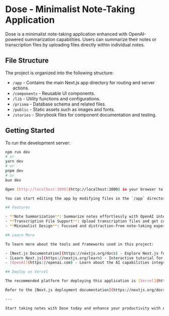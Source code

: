 # Dose - Minimalist Note-Taking Application

Dose is a minimalist note-taking application enhanced with OpenAI-powered summarization capabilities. Users can summarize their notes or transcription files by uploading files directly within individual notes.

## File Structure

The project is organized into the following structure:

- `/app` - Contains the main Next.js app directory for routing and server actions.
- `/components` - Reusable UI components.
- `/lib` - Utility functions and configurations.
- `/prisma` - Database schema and related files.
- `/public` - Static assets such as images and fonts.
- `/stories` - Storybook files for component documentation and testing.

## Getting Started

To run the development server:

```bash
npm run dev
# or
yarn dev
# or
pnpm dev
# or
bun dev

Open [http://localhost:3000](http://localhost:3000) in your browser to see the app.

You can start editing the app by modifying files in the `/app` directory. The application auto-updates as you make changes.

## Features

- **Note Summarization**: Summarize notes effortlessly with OpenAI integration.
- **Transcription File Support**: Upload transcription files and get concise summaries directly within notes.
- **Minimalist Design**: Focused and distraction-free note-taking experience.

## Learn More

To learn more about the tools and frameworks used in this project:

- [Next.js Documentation](https://nextjs.org/docs) - Explore Next.js features and API.
- [Learn Next.js](https://nextjs.org/learn) - Interactive tutorial for beginners.
- [OpenAI](https://openai.com) - Learn about the AI capabilities integrated into this app.

## Deploy on Vercel

The recommended platform for deploying this application is [Vercel](https://vercel.com).

Refer to the [Next.js deployment documentation](https://nextjs.org/docs/deployment) for detailed instructions.

---

Start taking notes with Dose today and enhance your productivity with AI-driven summaries!
